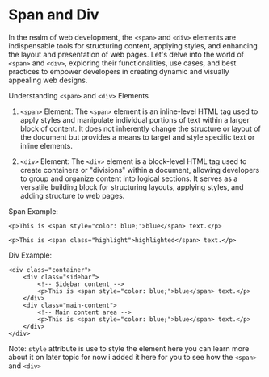 # Span and Div

In the realm of web development, the `<span>` and `<div>` elements are indispensable tools for structuring content, applying styles, and enhancing the layout and presentation of web pages. Let's delve into the world of `<span>` and `<div>`, exploring their functionalities, use cases, and best practices to empower developers in creating dynamic and visually appealing web designs.

Understanding `<span>` and `<div>` Elements

1. `<span>` Element:
The `<span>` element is an inline-level HTML tag used to apply styles and manipulate individual portions of text within a larger block of content. It does not inherently change the structure or layout of the document but provides a means to target and style specific text or inline elements.

2. `<div>` Element:
The `<div>` element is a block-level HTML tag used to create containers or "divisions" within a document, allowing developers to group and organize content into logical sections. It serves as a versatile building block for structuring layouts, applying styles, and adding structure to web pages.

Span Example: 
```
<p>This is <span style="color: blue;">blue</span> text.</p>

<p>This is <span class="highlight">highlighted</span> text.</p>
```
Div Example:
```
<div class="container">
    <div class="sidebar">
        <!-- Sidebar content -->
        <p>This is <span style="color: blue;">blue</span> text.</p>
    </div>
    <div class="main-content">
        <!-- Main content area -->
        <p>This is <span style="color: blue;">blue</span> text.</p>
    </div>
</div>
```
Note: `style` attribute is use to style the element here you can learn more about it on later topic for now i added it here for you to see how the `<span>` and `<div>`
